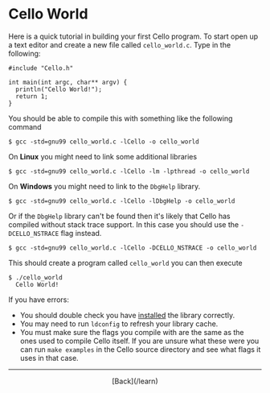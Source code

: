   <div class="row">
  <div class="col-xs-2 col-md-2"></div>
  <div class="col-xs-8 col-md-8">

# Cello World

Here is a quick tutorial in building your first Cello program. To start open up 
a text editor and create a new file called `cello_world.c`. Type in the 
following:

    #include "Cello.h"
    
    int main(int argc, char** argv) {
      println("Cello World!");
      return 1;
    }
    
You should be able to compile this with something like the following command 

    $ gcc -std=gnu99 cello_world.c -lCello -o cello_world
    
On __Linux__ you might need to link some additional libraries

    $ gcc -std=gnu99 cello_world.c -lCello -lm -lpthread -o cello_world

On __Windows__ you might need to link to the `DbgHelp` library.

    $ gcc -std=gnu99 cello_world.c -lCello -lDbgHelp -o cello_world

Or if the `DbgHelp` library can't be found then it's likely that Cello has 
compiled without stack trace support. In this case you should use the 
`-DCELLO_NSTRACE` flag instead.

    $ gcc -std=gnu99 cello_world.c -lCello -DCELLO_NSTRACE -o cello_world
    
This should create a program called `cello_world` you can then execute

    $ ./cello_world
      Cello World!

If you have errors:

* You should double check you have [installed](installation) the library 
correctly.
* You may need to run `ldconfig` to refresh your library cache.
* You must make sure the flags you compile with are the same as the ones used 
to compile Cello itself. If you are unsure what these were you can run 
`make examples` in the Cello source directory and see what flags it uses in 
that case.

* * *

  <p style="text-align:center;">
[Back](/learn)
  </p>

  </div>
  <div class="col-xs-2 col-md-2"></div>
  </div>
